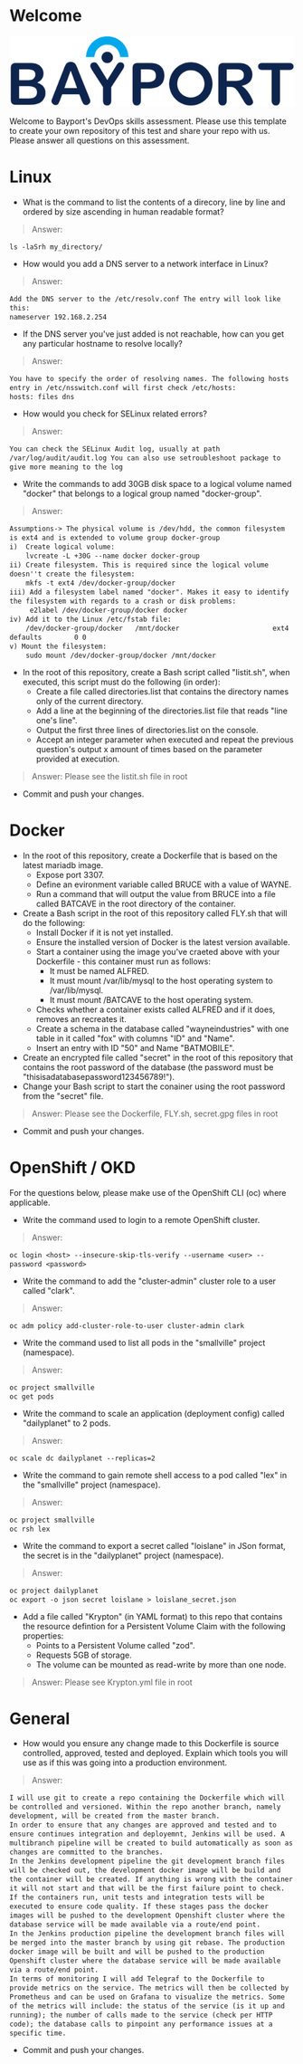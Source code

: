 
# Welcome

![Bayport](/Bayport_Logo.png)

Welcome to Bayport's DevOps skills assessment.
Please use this template to create your own repository of this test and share your repo with us. Please answer all questions on this assessment.

# Linux
* What is the command to list the contents of a direcory, line by line and ordered by size ascending in human readable format?
>Answer:
```
ls -laSrh my_directory/
```

* How would you add a DNS server to a network interface in Linux?
>Answer:
```
Add the DNS server to the /etc/resolv.conf The entry will look like this: 
nameserver 192.168.2.254
```

* If the DNS server you've just added is not reachable, how can you get any particular hostname to resolve locally? 
>Answer:
```
You have to specify the order of resolving names. The following hosts entry in /etc/nsswitch.conf will first check /etc/hosts: 
hosts: files dns
```

* How would you check for SELinux related errors?
>Answer:
```
You can check the SELinux Audit log, usually at path /var/log/audit/audit.log You can also use setroubleshoot package to give more meaning to the log
```

* Write the commands to add 30GB disk space to a logical volume named "docker" that belongs to a logical group named "docker-group".
>Answer:
```
Assumptions-> The physical volume is /dev/hdd, the common filesystem is ext4 and is extended to volume group docker-group	
i)  Create logical volume: 
    lvcreate -L +30G --name docker docker-group
ii) Create filesystem. This is required since the logical volume doesn''t create the filesystem: 
    mkfs -t ext4 /dev/docker-group/docker
iii) Add a filesystem label named "docker". Makes it easy to identify the filesystem with regards to a crash or disk problems:
	 e2label /dev/docker-group/docker docker
iv) Add it to the Linux /etc/fstab file:
	/dev/docker-group/docker   /mnt/docker                       ext4     defaults        0 0
v) Mount the filesystem:
	sudo mount /dev/docker-group/docker /mnt/docker
```

* In the root of this repository, create a Bash script called "listit.sh", when executed, this script must do the following (in order):
    * Create a file called directories.list that contains the directory names only of the current directory.
    * Add a line at the beginning of the directories.list file that reads "line one's line".
    * Output the first three lines of directories.list on the console.
    * Accept an integer parameter when executed and repeat the previous question's output x amount of times based on the parameter provided at execution.

>Answer:
Please see the listit.sh file in root

* Commit and push your changes.

# Docker
* In the root of this repository, create a Dockerfile that is based on the latest mariadb image.
    * Expose port 3307.
    * Define an evironment variable called BRUCE with a value of WAYNE.
    * Run a command that will output the value from BRUCE into a file called BATCAVE in the root directory of the container. 
* Create a Bash script in the root of this repository called FLY.sh that will do the following:
    * Install Docker if it is not yet installed.
    * Ensure the installed version of Docker is the latest version available.
    * Start a container using the image you've craeted above with your Dockerfile - this container must run as follows:
        * It must be named ALFRED.
        * It must mount /var/lib/mysql to the host operating system to /var/lib/mysql.
        * It must mount /BATCAVE to the host operating system.
    * Checks whether a container exists called ALFRED and if it does, removes an recreates it.
    * Create a schema in the database called "wayneindustries" with one table in it called "fox" with columns "ID" and "Name".
    * Insert an entry with ID "50" and Name "BATMOBILE".
* Create an encrypted file called "secret" in the root of this repository that contains the root password of the database (the password must be "thisisadatabasepassword123456789!").
* Change your Bash script to start the conainer using the root password from the "secret" file.
  
>Answer:
Please see the Dockerfile, FLY.sh, secret.gpg files in root

* Commit and push your changes.



# OpenShift / OKD
For the questions below, please make use of the OpenShift CLI (oc) where applicable.
* Write the command used to login to a remote OpenShift cluster.
>Answer:
```
oc login <host> --insecure-skip-tls-verify --username <user> --password <password>
```

* Write the command to add the "cluster-admin" cluster role to a user called "clark".
>Answer:
```
oc adm policy add-cluster-role-to-user cluster-admin clark  
```

* Write the command used to list all pods in the "smallville" project (namespace).
>Answer:
```
oc project smallville
oc get pods
```

* Write the command to scale an application (deployment config) called "dailyplanet" to 2 pods.
>Answer:
```
oc scale dc dailyplanet --replicas=2
```

* Write the command to gain remote shell access to a pod called "lex" in the "smallville" project (namespace).
>Answer:
```
oc project smallville
oc rsh lex
```

* Write the command to export a secret called "loislane" in JSon format, the secret is in the "dailyplanet" project (namespace).
>Answer:
```
oc project dailyplanet
oc export -o json secret loislane > loislane_secret.json
```

* Add a file called "Krypton" (in YAML format) to this repo that contains the resource defintion for a Persistent Volume Claim with the following properties:
    * Points to a Persistent Volume called "zod".
    * Requests 5GB of storage.
    * The volume can be mounted as read-write by more than one node.
>Answer:
Please see Krypton.yml file in root


# General
* How would you ensure any change made to this Dockerfile is source controlled, approved, tested and deployed. Explain which tools you will use as if this was going into a production environment.
>Answer:
```
I will use git to create a repo containing the Dockerfile which will be controlled and versioned. Within the repo another branch, namely development, will be created from the master branch.
In order to ensure that any changes are approved and tested and to ensure continues integration and deployemnt, Jenkins will be used. A multibranch pipeline will be created to build automatically as soon as changes are committed to the branches.
In the Jenkins development pipeline the git development branch files will be checked out, the development docker image will be build and the container will be created. If anything is wrong with the container it will not start and that will be the first failure point to check. If the containers run, unit tests and integration tests will be executed to ensure code quality. If these stages pass the docker images will be pushed to the development Openshift cluster where the database service will be made available via a route/end point.
In the Jenkins production pipeline the development branch files will be merged into the master branch by using git rebase. The production docker image will be built and will be pushed to the production Openshift cluster where the database service will be made available via a route/end point.
In terms of monitoring I will add Telegraf to the Dockerfile to provide metrics on the service. The metrics will then be collected by Prometheus and can be used on Grafana to visualize the metrics. Some of the metrics will include: the status of the service (is it up and running); the number of calls made to the service (check per HTTP code); the database calls to pinpoint any performance issues at a specific time. 
```

* Commit and push your changes.
